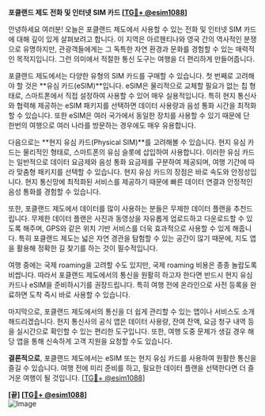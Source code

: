 **포클랜드 제도 전화 및 인터넷 SIM 카드 [[TG💪+ @esim1088](https://t.me/s/esim1088)]**

안녕하세요 여러분! 오늘은 포클랜드 제도에서 사용할 수 있는 전화 및 인터넷 SIM 카드에 대해 깊이 있게 살펴보려고 합니다. 이 지역은 아르헨티나와 영국 간의 역사적인 분쟁으로 유명하지만, 관광객들에게는 그 독특한 자연 환경과 문화를 경험할 수 있는 매력적인 목적지입니다. 그런 의미에서 적절한 통신 도구는 여행을 더 편리하게 만들어줍니다.

포클랜드 제도에서는 다양한 유형의 SIM 카드를 구매할 수 있습니다. 첫 번째로 고려해야 할 것은 **유심 카드(eSIM)**입니다. eSIM은 물리적으로 교체할 필요가 없는 칩 형태로, 스마트폰에서 직접 설정하여 사용할 수 있어 매우 실용적입니다. 특히 현지 통신사와 협력해 제공하는 eSIM 패키지를 선택하면 데이터 사용량과 음성 통화 시간을 최적화할 수 있습니다. 또한 eSIM은 여러 국가에서 동일한 장치를 사용할 수 있기 때문에 단 한번의 여행으로 여러 나라를 방문하는 경우에도 매우 유용합니다.

다음으로는 **현지 유심 카드(Physical SIM)**를 고려해볼 수 있습니다. 현지 유심 카드는 물리적인 형태로, 스마트폰의 유심 슬롯에 삽입하여 사용합니다. 이러한 유심 카드는 일반적으로 데이터 요금제와 음성 통화 요금제를 구분하여 제공되며, 여행 기간에 따라 맞춤형 패키지를 선택할 수 있습니다. 현지 유심 카드의 장점은 바로 속도와 안정성입니다. 현지 통신망에 최적화된 서비스를 제공하기 때문에 빠른 데이터 연결과 안정적인 음성 통화를 경험할 수 있습니다.

또한, 포클랜드 제도에서 데이터를 많이 사용하는 분들은 무제한 데이터 플랜을 추천드립니다. 무제한 데이터 플랜은 사진과 동영상을 자유롭게 업로드하고 다운로드할 수 있도록 해주며, GPS와 같은 위치 기반 서비스를 더욱 효과적으로 사용할 수 있게 해줍니다. 특히 포클랜드 제도는 넓은 자연 경관을 탐험할 수 있는 공간이 많기 때문에, 지도 앱을 활용해 정확한 길 찾기를 하는 것이 필수적입니다.

여행 중에는 국제 roaming을 고려할 수도 있지만, 국제 roaming 비용은 종종 놀랍도록 비쌉니다. 따라서 포클랜드 제도에서의 통신을 원활히 하고자 한다면 반드시 현지 유심 카드나 eSIM을 준비하시기를 권장드립니다. 특히 여행 전에 온라인으로 사전 등록을 완료하면 도착 즉시 바로 사용할 수 있습니다.

마지막으로, 포클랜드 제도에서의 통신을 더 쉽게 관리할 수 있는 앱이나 서비스도 소개해드리겠습니다. 현지 통신사의 공식 앱은 데이터 사용량, 잔여 잔액, 요금 청구 내역 등을 실시간으로 확인할 수 있는 편리한 도구입니다. 또한, 여행 도중 문제가 생길 경우 해당 앱을 통해 신속하게 고객 지원을 요청할 수도 있습니다.

**결론적으로**, 포클랜드 제도에서는 eSIM 또는 현지 유심 카드를 사용하여 원활한 통신을 즐길 수 있습니다. 여행 전에 미리 준비를 하고, 필요한 데이터 플랜을 선택한다면 더 즐거운 여행이 될 것입니다. [[TG💪+ @esim1088](https://t.me/s/esim1088)] 

**[끝] [[TG💪+ @esim1088](https://t.me/s/esim1088)]**  
![Image](https://i.postimg.cc/Y0z9fWf4/image.png)